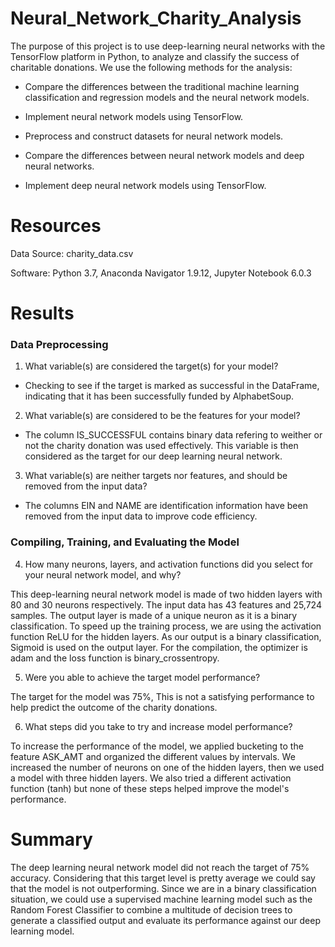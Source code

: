 # Neural_Network_Charity_Analysis

The purpose of this project is to use deep-learning neural networks with the TensorFlow platform in Python, to analyze and classify the success of charitable donations.
We use the following methods for the analysis:

- Compare the differences between the traditional machine learning classification and regression models and the neural network models.

- Implement neural network models using TensorFlow.

- Preprocess and construct datasets for neural network models.

- Compare the differences between neural network models and deep neural networks.

- Implement deep neural network models using TensorFlow.

# Resources

Data Source: charity_data.csv

Software: Python 3.7, Anaconda Navigator 1.9.12, Jupyter Notebook 6.0.3

# Results

### Data Preprocessing

1. What variable(s) are considered the target(s) for your model?

- Checking to see if the target is marked as successful in the DataFrame, indicating that it has been successfully funded by AlphabetSoup.

2. What variable(s) are considered to be the features for your model?

- The column IS_SUCCESSFUL contains binary data refering to weither or not the charity donation was used effectively. This variable is then considered as the target for our deep learning neural network.

3. What variable(s) are neither targets nor features, and should be removed from the input data?

 - The columns EIN and NAME are identification information have been removed from the input data to improve code efficiency.

### Compiling, Training, and Evaluating the Model

4. How many neurons, layers, and activation functions did you select for your neural network model, and why?

This deep-learning neural network model is made of two hidden layers with 80 and 30 neurons respectively.
The input data has 43 features and 25,724 samples.
The output layer is made of a unique neuron as it is a binary classification.
To speed up the training process, we are using the activation function ReLU for the hidden layers. As our output is a binary classification, Sigmoid is used on the output layer.
For the compilation, the optimizer is adam and the loss function is binary_crossentropy.

5. Were you able to achieve the target model performance?

The target for the model was 75%, This is not a satisfying performance to help predict the outcome of the charity donations.

6. What steps did you take to try and increase model performance?

To increase the performance of the model, we applied bucketing to the feature ASK_AMT and organized the different values by intervals.
We increased the number of neurons on one of the hidden layers, then we used a model with three hidden layers.
We also tried a different activation function (tanh) but none of these steps helped improve the model's performance.

# Summary

The deep learning neural network model did not reach the target of 75% accuracy. Considering that this target level is pretty average we could say that the model is not outperforming.
Since we are in a binary classification situation, we could use a supervised machine learning model such as the Random Forest Classifier to combine a multitude of decision trees to generate a classified output and evaluate its performance against our deep learning model.









